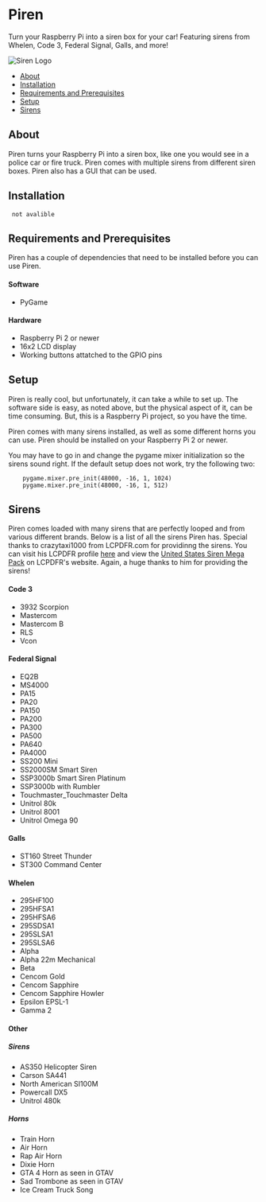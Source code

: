 # Piren
Turn your Raspberry Pi into a siren box for your car! Featuring sirens from Whelen, Code 3, Federal Signal, Galls, and more!

![Siren Logo](https://i.imgur.com/m5sKdwH.png)


- [About](#about)
- [Installation](#installation)
- [Requirements and Prerequisites](#requirements-and-prerequisites)
- [Setup](#setup)
- [Sirens](#sirens)


## About

Piren turns your Raspberry Pi into a siren box, like one you would see in a police car or fire truck. Piren comes with multiple sirens from different siren boxes. Piren also has a GUI that can be used. 


## Installation

``` not avalible```

## Requirements and Prerequisites

Piren has a couple of dependencies that need to be installed before you can use Piren.

#### Software
* PyGame

#### Hardware

* Raspberry Pi 2 or newer
* 16x2 LCD display
* Working buttons attatched to the GPIO pins

## Setup

Piren is really cool, but unfortunately, it can take a while to set up. The software side is easy, as noted above, but the physical aspect of it, can be time consuming. But, this is a Raspberry Pi project, so you have the time.

Piren comes with many sirens installed, as well as some different horns you can use. Piren should be installed on your Raspberry Pi 2 or newer.

You may have to go in and change the pygame mixer initialization so the sirens sound right. If the default setup does not work, try the following two:
```
    pygame.mixer.pre_init(48000, -16, 1, 1024)
    pygame.mixer.pre_init(48000, -16, 1, 512)
```

## Sirens

Piren comes loaded with many sirens that are perfectly looped and from various different brands. Below is a list of all the sirens Piren has. Special thanks to crazytaxi1000 from LCPDFR.com for providinng the sirens. You can visit his LCPDFR profile [here](http://www.lcpdfr.com/profile/167825-crazytaxi1000/) and view the [United States Siren Mega Pack](http://www.lcpdfr.com/files/file/13561-united-states-siren-mega-pack-for-sirenmastery-54-siren-models/?&tab=comments#comment-123187) on LCPDFR's website. Again, a huge thanks to him for providing the sirens!

#### Code 3
- 3932 Scorpion
- Mastercom
- Mastercom B
- RLS
- Vcon

#### Federal Signal
- EQ2B
- MS4000
- PA15
- PA20
- PA150 
- PA200
- PA300
- PA500
- PA640
- PA4000
- SS200 Mini
- SS2000SM Smart Siren
- SSP3000b Smart Siren Platinum
- SSP3000b with Rumbler
- Touchmaster_Touchmaster Delta
- Unitrol 80k
- Unitrol 8001
- Unitrol Omega 90

#### Galls
- ST160 Street Thunder
- ST300 Command Center

#### Whelen
- 295HF100
- 295HFSA1
- 295HFSA6
- 295SDSA1
- 295SLSA1
- 295SLSA6
- Alpha
- Alpha 22m Mechanical
- Beta
- Cencom Gold
- Cencom Sapphire
- Cencom Sapphire Howler
- Epsilon EPSL-1
- Gamma 2

#### Other

##### Sirens
- AS350 Helicopter Siren
- Carson SA441
- North American SI100M
- Powercall DX5
- Unitrol 480k

##### Horns
- Train Horn
- Air Horn
- Rap Air Horn
- Dixie Horn
- GTA 4 Horn as seen in GTAV
- Sad Trombone as seen in GTAV
- Ice Cream Truck Song

